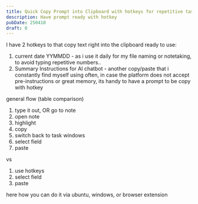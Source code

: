 ```yaml
---
title: Quick Copy Prompt into Clipboard with hotkeys for repetitive tasks
description: Have prompt ready with hotkey
pubDate: 250410
draft: 0
---
```


I have 2 hotkeys to that copy text right into the clipboard ready to use:

1. current date YYMMDD - as i use it daily for my file naming or notetaking, to avoid typing repetitive numbers..
2. Summary Instructions for AI chatbot - another copy/paste that i constantly find myself using often, in case the platform does not accept pre-instructions or great memory, its handy to have a prompt to be copy with hotkey

general flow (table comparison)
1. type it out, OR go to note
2. open note
3. highlight
4. copy
5. switch back to task windows
6. select field
7. paste

vs 
1. use hotkeys
2. select field
3. paste



here how you can do it via ubuntu, windows, or browser extension 